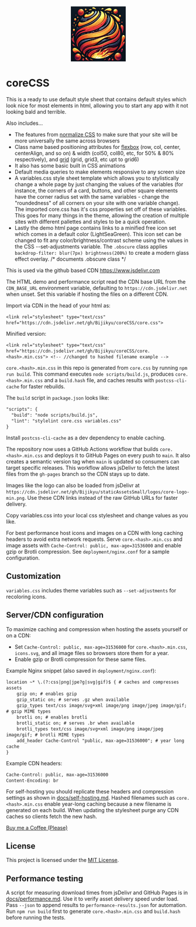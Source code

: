 <p align="center" >
  <img height='150' width='150' src="core.png?raw=true" />
</p>

# coreCSS

This is a ready to use default style sheet that contains default styles which look nice for most elements in html, allowing you to start any app with it not looking bald and terrible. 

Also includes...
* The features from [normalize CSS](https://github.com/necolas/normalize.css/) to make sure that your site will be more universally the same across browsers
* Class name based positioning attributes for [flexbox](https://css-tricks.com/snippets/css/a-guide-to-flexbox/) (row, col, center, centerAlign, and so on) & width (col50, col80, etc, for 50% & 80% respectively), and [grid](https://css-tricks.com/snippets/css/complete-guide-grid/) (grid, grid3, etc upt to grid6)
* It also has some basic built in CSS animations
* Default media queries to make elements responsive to any screen size
* A variables.css style sheet template which allows you to stylistically change a whole page by just changing the values of the variables (for instance, the corners of a card, 
buttons, and other square elements have the corner radius set with the same variables - change the "roundedness" of all corners on your site with one variable change).
The imported core.css has it's css properties set off of these variables. This goes for many things in the theme, allowing 
the creation of multiple sites with different pallettes and styles to be a quick operation.
* Lastly the demo html page contains links to a minified free icon set which comes in a default color (LightSeaGreen). This icon set 
can be changed to fit any color/brightness/contrast scheme using the values in the CSS --set-adjustments variable.
The `.obscure` class applies `backdrop-filter: blur(7px) brightness(200%)` to create a modern glass effect overlay. /* documents .obscure class */

This is used via the github based CDN https://www.jsdelivr.com

The HTML demo and performance script read the CDN base URL from the `CDN_BASE_URL` environment variable, defaulting to `https://cdn.jsdelivr.net` when unset. Set this variable if hosting the files on a different CDN.

Import via CDN in the head of your html as:
```
<link rel="stylesheet" type="text/css" href="https://cdn.jsdelivr.net/gh/Bijikyu/coreCSS/core.css">
```

Minified version:
```
<link rel="stylesheet" type="text/css" href="https://cdn.jsdelivr.net/gh/Bijikyu/coreCSS/core.<hash>.min.css"> <!-- //changed to hashed filename example -->
```
`core.<hash>.min.css` in this repo is generated from `core.css` by running `npm run build`. This command executes `node scripts/build.js`, produces `core.<hash>.min.css` and a `build.hash` file, and caches results with `postcss-cli-cache` for faster rebuilds.

The `build` script in `package.json` looks like:
```
"scripts": {
  "build": "node scripts/build.js",
  "lint": "stylelint core.css variables.css"
}
```
Install `postcss-cli-cache` as a dev dependency to enable caching.

The repository now uses a GitHub Actions workflow that builds `core.<hash>.min.css` and deploys it to GitHub Pages on every push to `main`. <!-- //added explanation of automatic deployment -->
It also creates a semantic version tag when `main` is updated so consumers can target specific releases. <!-- //explains new auto tagging -->
This workflow allows jsDelivr to fetch the latest files from the `gh-pages` branch so the CDN stays up to date. <!-- //explains CDN delivery -->

Images like the logo can also be loaded from jsDelivr at
`https://cdn.jsdelivr.net/gh/Bijikyu/staticAssetsSmall/logos/core-logo-min.png`.
Use these CDN links instead of the raw GitHub URLs for faster delivery.

Copy variables.css into your local css stylesheet and change values as you like.



For best performance host icons and images on a CDN with long caching headers to avoid extra network requests. Serve `core.<hash>.min.css` and image assets with `Cache-Control: public, max-age=31536000` and enable gzip or Brotli compression. See `deployment/nginx.conf` for a sample configuration. <!-- //added explanation about caching and new nginx snippet -->

## Customization <!-- //added section documenting icon filter behavior -->
`variables.css` includes theme variables such as `--set-adjustments` for recoloring icons. <!-- //clarifies icon recoloring behavior -->


## Server/CDN configuration


To maximize caching and compression when hosting the assets yourself or on a CDN:

* Set `Cache-Control: public, max-age=31536000` for `core.<hash>.min.css`, `icons.svg`, and all image files so browsers store them for a year.
* Enable gzip or Brotli compression for these same files.

Example Nginx snippet (also saved in `deployment/nginx.conf`):
```nginx
location ~* \.(?:css|png|jpe?g|svg|gif)$ { # caches and compresses assets
    gzip on; # enables gzip
    gzip_static on; # serves .gz when available
    gzip_types text/css image/svg+xml image/png image/jpeg image/gif; # gzip MIME types
    brotli on; # enables brotli
    brotli_static on; # serves .br when available
    brotli_types text/css image/svg+xml image/png image/jpeg image/gif; # brotli MIME types
    add_header Cache-Control "public, max-age=31536000"; # year long cache
}
```

Example CDN headers:
```text
Cache-Control: public, max-age=31536000
Content-Encoding: br
```

For self-hosting you should replicate these headers and compression settings as
shown in [docs/self-hosting.md](docs/self-hosting.md). Hashed filenames such as
`core.<hash>.min.css` enable year-long caching because a new filename is
generated on each build. When updating the stylesheet purge any CDN caches so
clients fetch the new hash.



<a href="https://www.buymeacoffee.com/bijikyu" target="_blank" rel="noopener noreferrer">Buy me a Coffee (Please)</a>

## License
This project is licensed under the [MIT License](LICENSE).

## Performance testing
A script for measuring download times from jsDelivr and GitHub Pages is in [docs/performance.md](docs/performance.md). Use it to verify asset delivery speed under load. Pass `--json` to append results to `performance-results.json` for automation. Run `npm run build` first to generate `core.<hash>.min.css` and `build.hash` before running the tests.
